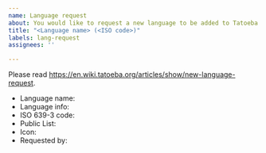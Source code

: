 ```yaml
---
name: Language request
about: You would like to request a new language to be added to Tatoeba.
title: "<Language name> (<ISO code>)"
labels: lang-request
assignees: ''

---
```


Please read https://en.wiki.tatoeba.org/articles/show/new-language-request.

* Language name: 
* Language info: 
* ISO 639-3 code:
* Public List: 
* Icon: 
* Requested by:
